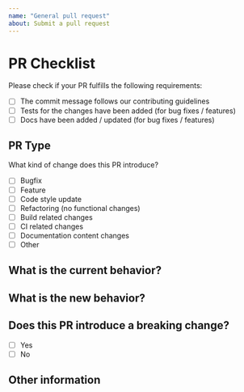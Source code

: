 ```yaml
---
name: "General pull request"
about: Submit a pull request
---
```


# PR Checklist

Please check if your PR fulfills the following requirements:

- [ ] The commit message follows our contributing guidelines
- [ ] Tests for the changes have been added (for bug fixes / features)
- [ ] Docs have been added / updated (for bug fixes / features)

## PR Type

What kind of change does this PR introduce?

- [ ] Bugfix
- [ ] Feature
- [ ] Code style update
- [ ] Refactoring (no functional changes)
- [ ] Build related changes
- [ ] CI related changes
- [ ] Documentation content changes
- [ ] Other

## What is the current behavior?

## What is the new behavior?

## Does this PR introduce a breaking change?

- [ ] Yes
- [ ] No

## Other information
